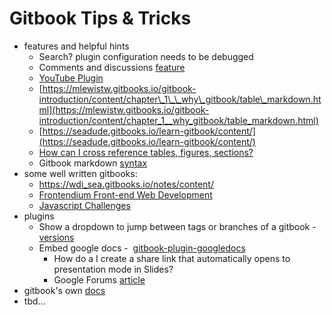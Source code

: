 # Gitbook Tips & Tricks

* features and helpful hints 
  * Search? plugin configuration needs to be debugged
  * Comments and discussions 
    [feature](https://www.gitbook.com/blog/features/discussions)
  * [YouTube Plugin](https://plugins.gitbook.com/plugin/youtube)
  * [https://mlewistw.gitbooks.io/gitbook-introduction/content/chapter\_1\_\_why\_gitbook/table\_markdown.html](https://mlewistw.gitbooks.io/gitbook-introduction/content/chapter_1__why_gitbook/table_markdown.html)
  * [https://seadude.gitbooks.io/learn-gitbook/content/](https://seadude.gitbooks.io/learn-gitbook/content/)
  * [How can I cross reference tables, figures, sections?](https://www.gitbook.com/book/gitbookio/help/discussions/35)
  * Gitbook markdown [syntax](http://jinlaixu.net/books/gitbook-documentation/book/markdown.html)
* some well written gitbooks:
  * [https://wdi\_sea.gitbooks.io/notes/content/](https://wdi_sea.gitbooks.io/notes/content/)
  * [Frontendium Front-end Web Development](https://hackpacific.gitbooks.io/frontendium-front-end-sprint/content/)
  * [Javascript Challenges](https://github.com/tcorral/javascript-challenges-book)
* plugins
  * Show a dropdown to jump between tags or branches of a gitbook - 
    [versions](https://plugins.gitbook.com/plugin/versions)
  * Embed google docs - 
    [gitbook-plugin-googledocs](https://github.com/gramener/gitbook-plugin-googledocs)
    * How do a I create a share link that automatically opens to presentation mode in Slides?
     * Google Forums [article](https://productforums.google.com/forum/\#!topic/docs/wSI6zxGWz5k)
* gitbook's own [docs](https://gitbookio.gitbooks.io/documentation/content/index.html)
* tbd...

  


  


